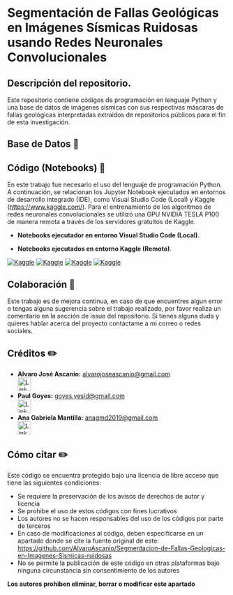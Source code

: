 # Segmentación de Fallas Geológicas en Imágenes Sísmicas Ruidosas usando Redes Neuronales Convolucionales

## Descripción del repositorio.
Este repositorio contiene códigos de programación en lenguaje Python y una base de datos de imágenes sísmicas con sus respectivas máscaras de fallas geológicas interpretadas extraidos de repositorios públicos para el fin de esta investigación.

## Base de Datos 💾

## Código (Notebooks) 🐍
En este trabajo fue necesario el uso del lenguaje de programación Python. A continuación, se relacionan los Jupyter Notebook ejecutados en entornos de desarrollo integrado (IDE), como Visual Studio Code (Local) y Kaggle (https://www.kaggle.com/). Para el entrenamiento de los algoritmos de redes neuronales convolucionales se utilizó una GPU NVIDIA TESLA P100 de manera remota a través de los servidores gratuitos de Kaggle.

- **Notebooks ejecutador en entorno Visual Studio Code (Local)**. 

- **Notebooks ejecutados en entorno Kaggle (Remoto)**.
  
[![Kaggle](https://kaggle.com/static/images/open-in-kaggle.svg)](https://www.kaggle.com/code/alvaroascanio/modelo-unet)
[![Kaggle](https://kaggle.com/static/images/open-in-kaggle.svg)](https://www.kaggle.com/code/alvaroascanio/modelo-unet-i)
[![Kaggle](https://kaggle.com/static/images/open-in-kaggle.svg)](https://www.kaggle.com/code/alvaroascanio/modelo-unet-inception)
[![Kaggle](https://kaggle.com/static/images/open-in-kaggle.svg)](https://www.kaggle.com/code/alvaroascanio/noise-test)


## Colaboración 👥

Este trabajo es de mejora continua, en caso de que encuentres algun error o tengas alguna sugerencia sobre el trabajo realizado, por favor realiza un comentario en la sección de issue del repositorio. Si tienes alguna duda y quieres hablar acerca del proyecto contáctame a mi correo o redes sociales.

## Créditos ✏️


* **Alvaro José Ascanio:**   alvarojoseascanio@gmail.com </br> <a href="https://www.linkedin.com/in/alvaroascanio/">
  <img src="https://cdn-icons-png.flaticon.com/512/174/174857.png" alt="LinkedIn Account" style="width:30px;height:30px;">
</a> </br>
* **Paul Goyes:**   goyes.yesid@gmail.com </br> <a href="https://www.linkedin.com/in/paul-goyes-0212b810/">
  <img src="https://cdn-icons-png.flaticon.com/512/174/174857.png" alt="LinkedIn Account" style="width:30px;height:30px;">
</a> </br>
* **Ana Gabriela Mantilla:** anagmd2019@gmail.com </br> <a href="https://www.linkedin.com/in/ana-gabriela-mantilla-24377a21a/">
  <img src="https://cdn-icons-png.flaticon.com/512/174/174857.png" alt="LinkedIn Account" style="width:30px;height:30px;">
</a>

## Cómo citar ✏️

Este código se encuentra protegido bajo una licencia de libre acceso que tiene las siguientes condiciones: 

- Se requiere la preservación de los avisos de derechos de autor y licencia
- Se prohibe el uso de estos códigos con fines lucrativos
- Los autores no se hacen responsables del uso de los códigos por parte de terceros
- En caso de modificaciones al código, deben especificarse en un apartado donde se cite la fuente original de este: https://github.com/AlvaroAscanio/Segmentacion-de-Fallas-Geologicas-en-Imagenes-Sismicas-ruidosas
- No se permite la publicación de este código en otras plataformas bajo ninguna circunstancia sin consentimiento de los autores

**Los autores prohiben eliminar, borrar o modificar este apartado**
